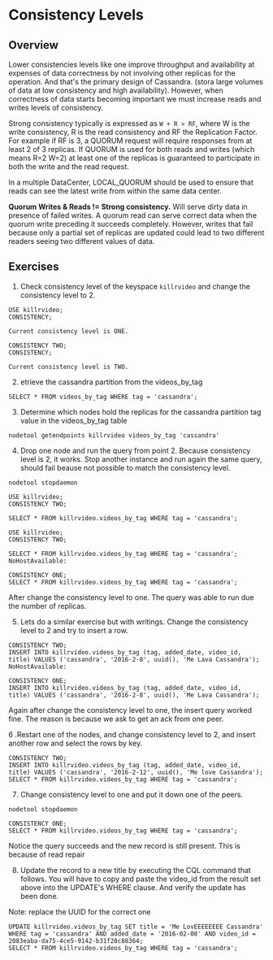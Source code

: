 # Consistency Levels

## Overview

Lower consistencies levels like one improve throughput and availability at expenses of data correctness by not involving other replicas for the operation. And that's the primary design of Cassandra. (stora large volumes of data at low consistency and high availability). However, when correctness of data starts becoming important we must increase reads and writes levels of consistency.

Strong consistency typically is expressed as `W + R > RF`, where W is the write consistency, R is the read consistency and RF the Replication Factor. For example if RF is 3, a QUORUM request will require responses from at least 2 of 3 replicas. If QUORUM is used for both reads and writes (which means R=2 W=2) at least one of the replicas is guaranteed to participate in both the write and the read request.

In a multiple DataCenter, LOCAL_QUORUM should be used to ensure that reads can see the latest write from within the same data center.

**Quorum Writes & Reads != Strong consistency.** Will serve dirty data in presence of failed writes. A quorum read can serve correct data when the quorum write preceding it succeeds completely. However, writes that fail because only a partial set of replicas are updated could lead to two different readers seeing two different values of data.

## Exercises

1. Check consistency level of the keyspace `killrvideo` and change the consistency level to 2.

```
USE killrvideo;
CONSISTENCY;

Current consistency level is ONE.

CONSISTENCY TWO;
CONSISTENCY;

Current consistency level is TWO.
```

2. etrieve the cassandra partition from the videos_by_tag

```
SELECT * FROM videos_by_tag WHERE tag = 'cassandra';
```

3. Determine which nodes hold the replicas for the cassandra partition tag value in the videos_by_tag table

```
nodetool getendpoints killrvideo videos_by_tag 'cassandra'
```

4. Drop one node and run the query from point 2. Because consistency level is 2, it works. Stop another instance and run again the same query, should fail beause not possible to match the consistency level.

```
nodetool stopdaemon

USE killrvideo;
CONSISTENCY TWO;

SELECT * FROM killrvideo.videos_by_tag WHERE tag = 'cassandra';

USE killrvideo;
CONSISTENCY TWO;

SELECT * FROM killrvideo.videos_by_tag WHERE tag = 'cassandra';
NoHostAvailable: 

CONSISTENCY ONE;
SELECT * FROM killrvideo.videos_by_tag WHERE tag = 'cassandra';
```

After change the consistency level to one. The query was able to run due the number of replicas.

5. Lets do a similar exercise but with writings. Change the consistency level to 2 and try to insert a row.


```
CONSISTENCY TWO;
INSERT INTO killrvideo.videos_by_tag (tag, added_date, video_id, title) VALUES ('cassandra', '2016-2-8', uuid(), 'Me Lava Cassandra');
NoHostAvailable: 

CONSISTENCY ONE;
INSERT INTO killrvideo.videos_by_tag (tag, added_date, video_id, title) VALUES ('cassandra', '2016-2-8', uuid(), 'Me Lava Cassandra');
```

Again after change the consistency level to one, the insert query worked fine. The reason is because we ask to get an ack from one peer.

6 .Restart one of the nodes, and change consistency level to 2, and insert another row and select the rows by key.

```
CONSISTENCY TWO;
INSERT INTO killrvideo.videos_by_tag (tag, added_date, video_id, title) VALUES ('cassandra', '2016-2-12', uuid(), 'Me love Cassandra');
SELECT * FROM killrvideo.videos_by_tag WHERE tag = 'cassandra';
```

7. Change consistency level to  one and put it down one of the peers.

```
nodetool stopdaemon

CONSISTENCY ONE;
SELECT * FROM killrvideo.videos_by_tag WHERE tag = 'cassandra';
```

Notice the query succeeds and the new record is still present. This is because of read repair

8. Update the record to a new title by executing the CQL command that follows. You will have to copy and paste the video_id from the result set above into the UPDATE's WHERE clause. And verify the update has been done.

Note: replace the UUID for the correct one

```
UPDATE killrvideo.videos_by_tag SET title = 'Me LovEEEEEEEE Cassandra' WHERE tag = 'cassandra' AND added_date = '2016-02-08' AND video_id = 2083eaba-da75-4ce5-9142-b31f28c88364;
SELECT * FROM killrvideo.videos_by_tag WHERE tag = 'cassandra';
```